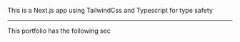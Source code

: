 This is a Next.js app using TailwindCss and Typescript for type safety

---
This portfolio has the following sec
